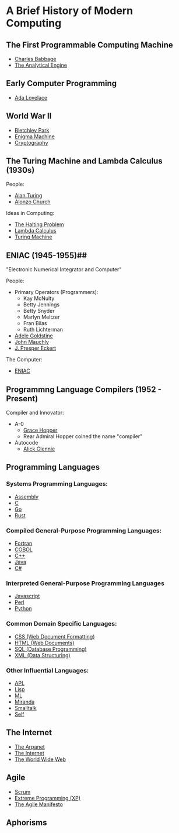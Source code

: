 
<!-- GENERATED DOCUMENT! DO NOT EDIT! -->
# A Brief History of Modern Computing #

## The First Programmable Computing Machine ##

- [Charles Babbage](https://en.wikipedia.org/wiki/Charles_Babbage)
- [The Analytical Engine](https://en.wikipedia.org/wiki/Analytical_Engine)

## Early Computer Programming ##

- [Ada Lovelace](https://en.wikipedia.org/wiki/Ada_Lovelace)

## World War II ##

- [Bletchley Park](https://en.wikipedia.org/wiki/Bletchley_Park)
- [Enigma Machine](https://en.wikipedia.org/wiki/Enigma_machine)
- [Cryptography](https://en.wikipedia.org/wiki/Cryptography)

## The Turing Machine and Lambda Calculus (1930s) ##

People:
- [Alan Turing](https://en.wikipedia.org/wiki/Alan_Turing)
- [Alonzo Church](https://en.wikipedia.org/wiki/Alonzo_Church)

Ideas in Computing:
- [The Halting Problem](https://en.wikipedia.org/wiki/Halting_problem)
- [Lambda Calculus](https://en.wikipedia.org/wiki/Lambda_calculus)
- [Turing Machine](https://en.wikipedia.org/wiki/Turing_machine)

## ENIAC (1945-1955)##

"Electronic Numerical Integrator and Computer"

People:
- Primary Operators (Programmers):
    - Kay McNulty
    - Betty Jennings
    - Betty Snyder
    - Marlyn Meltzer
    - Fran Bilas
    - Ruth Lichterman
- [Adele Goldstine](https://en.wikipedia.org/wiki/Adele_Goldstine)
- [John Mauchly](https://en.wikipedia.org/wiki/John_Mauchly)
- [J. Presper Eckert](https://en.wikipedia.org/wiki/J._Presper_Eckert)

The Computer:
- [ENIAC](https://en.wikipedia.org/wiki/ENIAC)

## Programmng Language Compilers (1952 - Present) ##

Compiler and Innovator:
- A-0
    - [Grace Hopper](https://en.wikipedia.org/wiki/Grace_Hopper)
    - Rear Admiral Hopper coined the name "compiler"
- Autocode
    - [Alick Glennie](https://en.wikipedia.org/wiki/Alick_Glennie)

## Programming Languages ##

### Systems Programming Languages: ###
- [Assembly](https://en.wikipedia.org/wiki/Assembly_language)
- [C](https://en.wikipedia.org/wiki/C_(programming_language))
- [Go](https://en.wikipedia.org/wiki/Go_(programming_language))
- [Rust](https://en.wikipedia.org/wiki/Rust_(programming_language))

### Compiled General-Purpose Programming Languages: ###
- [Fortran](https://en.wikipedia.org/wiki/Fortran)
- [COBOL](https://en.wikipedia.org/wiki/COBOL)
- [C++](https://en.wikipedia.org/wiki/C++)
- [Java](https://en.wikipedia.org/wiki/Java_(programming_language))
- [C#](https://en.wikipedia.org/wiki/C#_(programming_language))

### Interpreted General-Purpose Programming Languages ###
- [Javascript](https://en.wikipedia.org/wiki/JavaScript)
- [Perl](https://en.wikipedia.org/wiki/Perl)
- [Python](https://en.wikipedia.org/wiki/Python_(programming_language))

### Common Domain Specific Languages: ###
- [CSS (Web Document Formatting)](https://en.wikipedia.org/wiki/Cascading_Style_Sheets)
- [HTML (Web Documents)](https://en.wikipedia.org/wiki/HTML)
- [SQL (Database Programming)](https://en.wikipedia.org/wiki/SQL)
- [XML (Data Structuring)](https://en.wikipedia.org/wiki/XML)

### Other Influential Languages: ###
- [APL](https://en.wikipedia.org/wiki/APL_(programming_language))
- [Lisp](https://en.wikipedia.org/wiki/Lisp_(programming_language))
- [ML](https://en.wikipedia.org/wiki/ML_(programming_language))
- [Miranda](https://en.wikipedia.org/wiki/Miranda_(programming_language))
- [Smalltalk](https://en.wikipedia.org/wiki/Smalltalk)
- [Self](https://en.wikipedia.org/wiki/Self_(programming_language))

## The Internet ##
- [The Arpanet](https://en.wikipedia.org/wiki/ARPANET)
- [The Internet](https://en.wikipedia.org/wiki/Internet)
- [The World Wide Web](https://en.wikipedia.org/wiki/World_Wide_Web)

## Agile ##
- [Scrum](https://en.wikipedia.org/wiki/Scrum_(software_development))
- [Extreme Programming (XP)](https://en.wikipedia.org/wiki/Extreme_programming)
- [The Agile Manifesto](https://en.wikipedia.org/wiki/Agile_software_development#The_Agile_Manifesto)

## Aphorisms ##

<!-- GENERATED DOCUMENT! DO NOT EDIT! -->
    